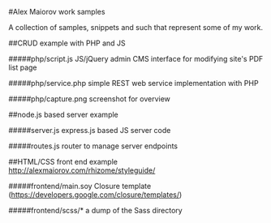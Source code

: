 #Alex Maiorov work samples

A collection of samples, snippets and such that represent some of my work.

##CRUD example with PHP and JS

#####php/script.js
JS/jQuery admin CMS interface for modifying site's PDF list page

#####php/service.php
simple REST web service implementation with PHP

#####php/capture.png
screenshot for overview

##node.js based server example

#####server.js
express.js based JS server code

#####routes.js
router to manage server endpoints

##HTML/CSS front end example
http://alexmaiorov.com/rhizome/styleguide/

#####frontend/main.soy
Closure template (https://developers.google.com/closure/templates/)

#####frontend/scss/*
a dump of the Sass directory

